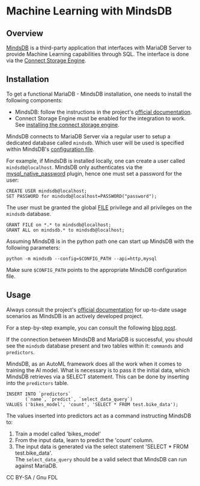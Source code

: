 # Machine Learning with MindsDB

## Overview

[MindsDB](https://docs.mindsdb.com/) is a third-party application that interfaces with MariaDB Server to provide Machine Learning capabilities through SQL. The interface is done via the [Connect Storage Engine](connect/).

## Installation

To get a functional MariaDB - MindsDB installation, one needs to install the following components:

* MindsDB: follow the instructions in the project's [official documentation](https://docs.mindsdb.com/installation/Installing/).
* Connect Storage Engine must be enabled for the integration to work. See [installing the connect storage engine](connect/installing-the-connect-storage-engine.md).

MindsDB connects to MariaDB Server via a regular user to setup a dedicated database called `mindsdb`. Which user will be used is specified within MindsDB's [configuration file](https://docs.mindsdb.com/sql/create/databases/?h=maria#mariadb).

For example, if MindsDB is installed locally, one can create a user called `mindsdb@localhost`. MindsDB only authenticates via the [mysql\_native\_password](../plugins/authentication-plugins/authentication-plugin-mysql_native_password.md) plugin, hence one must set a password for the user:

```
CREATE USER mindsdb@localhost;
SET PASSWORD for mindsdb@localhost=PASSWORD("password");
```

The user must be granted the global [FILE](../sql-statements/account-management-sql-statements/grant.md#file) privilege and all privileges on the `mindsdb` database.

```
GRANT FILE on *.* to mindsdb@localhost;
GRANT ALL on mindsdb.* to mindsdb@localhost;
```

Assuming MindsDB is in the python path one can start up MindsDB with the following parameters:

```
python -m mindsdb --config=$CONFIG_PATH --api=http,mysql
```

Make sure `$CONFIG_PATH` points to the appropriate MindsDB configuration file.

## Usage

Always consult the project's [official documentation](https://docs.mindsdb.com/installation/Installing/) for up-to-date usage scenarios as MindsDB is an actively developed project.

For a step-by-step example, you can consult the following [blog post](https://mariadb.org/machine-learning-sql/).

If the connection between MindsDB and MariaDB is successful, you should see the `mindsdb` database present and two tables within it: `commands` and `predictors`.

MindsDB, as an AutoML framework does all the work when it comes to training the AI model. What is necessary is to pass it the initial data, which MindsDB retrieves via a SELECT statement. This can be done by inserting into the `predictors` table.

```
INSERT INTO `predictors`
       (`name`, `predict`, `select_data_query`)
VALUES ('bikes_model', 'count', 'SELECT * FROM test.bike_data');
```

The values inserted into predictors act as a command instructing MindsDB to:

1. Train a model called 'bikes\_model'
2. From the input data, learn to predict the 'count' column.
3. The input data is generated via the select statement 'SELECT \* FROM test.bike\_data'.\
   The `select_data_query` should be a valid select that MindsDB can run against MariaDB.

CC BY-SA / Gnu FDL
